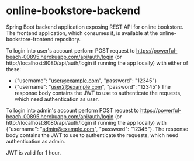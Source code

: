 # online-bookstore-backend
Spring Boot backend application exposing REST API for online bookstore. The frontend application, which consumes it, is available at the online-bookstore-frontend repository.

To login into user's account perform POST request to https://powerful-beach-00895.herokuapp.com/api/auth/login (or http://localhost:8080/api/auth/login if running the app locally) with either of these:
- {"username": "user@example.com", "password": "12345"}
- {"username": "user2@example.com", "password": "12345"}
The response body contains the JWT to use to authenticate the requests, which need authentication as user.

To login into admin's account perform POST request to https://powerful-beach-00895.herokuapp.com/api/auth/login (or http://localhost:8080/api/auth/login if running the app locally) with {"username": "admin@example.com", "password": "12345"}.
The response body contains the JWT to use to authenticate the requests, which need authentication as admin.

JWT is valid for 1 hour.
